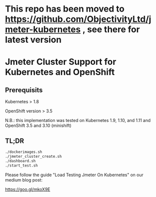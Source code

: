 # This repo has been moved to https://github.com/ObjectivityLtd/jmeter-kubernetes , see there for latest version

# Jmeter Cluster Support for Kubernetes and OpenShift

## Prerequisits

Kubernetes > 1.8

OpenShift version > 3.5

N.B.: this implementation was tested on Kubernetes 1.9, 1.10, and 1.11 and OpenShift 3.5 and 3.10 (minishift)

## TL;DR

```bash
./dockerimages.sh
./jmeter_cluster_create.sh
./dashboard.sh
./start_test.sh
```

Please follow the guide "Load Testing Jmeter On Kubernetes" on our medium blog post:

https://goo.gl/mkoX9E

